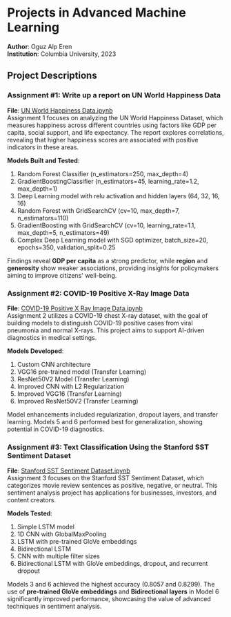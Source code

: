 # Projects in Advanced Machine Learning

**Author**: Oguz Alp Eren  
**Institution**: Columbia University, 2023  

## Project Descriptions

### Assignment #1: Write up a report on UN World Happiness Data
**File**: [UN World Happiness Data.ipynb](./Assignment%20%231/Write%20up%20a%20report%20on%20UN%20World%20Happiness%20Data.ipynb)  
Assignment 1 focuses on analyzing the UN World Happiness Dataset, which measures happiness across different countries using factors like GDP per capita, social support, and life expectancy. The report explores correlations, revealing that higher happiness scores are associated with positive indicators in these areas.

**Models Built and Tested**:
1. Random Forest Classifier (n_estimators=250, max_depth=4)
2. GradientBoostingClassifier (n_estimators=45, learning_rate=1.2, max_depth=1)
3. Deep Learning model with relu activation and hidden layers (64, 32, 16, 16)
4. Random Forest with GridSearchCV (cv=10, max_depth=7, n_estimators=110)
5. GradientBoosting with GridSearchCV (cv=10, learning_rate=1.1, max_depth=5, n_estimators=49)
6. Complex Deep Learning model with SGD optimizer, batch_size=20, epochs=350, validation_split=0.25

Findings reveal **GDP per capita** as a strong predictor, while **region** and **generosity** show weaker associations, providing insights for policymakers aiming to improve citizens' well-being.

### Assignment #2: COVID-19 Positive X-Ray Image Data
**File**: [COVID-19 Positive X Ray Image Data.ipynb](./Assignment%20%232/Covid%20Positive%20X%20Ray%20image%20data.ipynb)  
Assignment 2 utilizes a COVID-19 chest X-ray dataset, with the goal of building models to distinguish COVID-19 positive cases from viral pneumonia and normal X-rays. This project aims to support AI-driven diagnostics in medical settings.

**Models Developed**:
1. Custom CNN architecture
2. VGG16 pre-trained model (Transfer Learning)
3. ResNet50V2 Model (Transfer Learning)
4. Improved CNN with L2 Regularization
5. Improved VGG16 (Transfer Learning)
6. Improved ResNet50V2 (Transfer Learning)

Model enhancements included regularization, dropout layers, and transfer learning. Models 5 and 6 performed best for generalization, showing potential in COVID-19 diagnostics.

### Assignment #3: Text Classification Using the Stanford SST Sentiment Dataset
**File**: [Stanford SST Sentiment Dataset.ipynb](./Assignment%20%233/Text%20Classification%20Using%20the%20Stanford%20SST%20Sentiment%20Dataset.ipynb)  
Assignment 3 focuses on the Stanford SST Sentiment Dataset, which categorizes movie review sentences as positive, negative, or neutral. This sentiment analysis project has applications for businesses, investors, and content creators.

**Models Tested**:
1. Simple LSTM model
2. 1D CNN with GlobalMaxPooling
3. LSTM with pre-trained GloVe embeddings
4. Bidirectional LSTM
5. CNN with multiple filter sizes
6. Bidirectional LSTM with GloVe embeddings, dropout, and recurrent dropout

Models 3 and 6 achieved the highest accuracy (0.8057 and 0.8299). The use of **pre-trained GloVe embeddings** and **Bidirectional layers** in Model 6 significantly improved performance, showcasing the value of advanced techniques in sentiment analysis.
